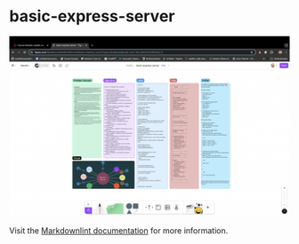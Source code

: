 # basic-express-server

![basic-express-server](basic-express-server.png)

Visit the [Markdownlint documentation](https://github.com/DavidAnson/markdownlint/blob/v0.34.0/doc/md034.md) for more information.
